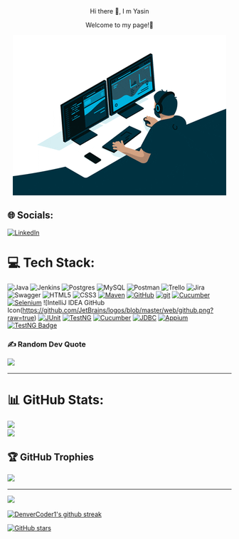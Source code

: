 <div align="center">
 Hi there 👋, I m Yasin


Welcome to my page!🎉


<img src="https://github.com/yasinaktepe/yasinaktepe/blob/main/68747470733a2f2f6d656469612e67697068792e636f6d2f6d656469612f645765734263544c61766b5a754733354d492f67697068792e676966%20(1).gif" width="auto">
</div>

<!--
**yasinaktepe/yasinaktepe** is a ✨ _special_ ✨ repository because its `README.md` (this file) appears on your GitHub profile.

Here are some ideas to get you started:

- 🔭 I am a Software Development Engineer in Test Candidate from Turkey.
- 🌱 I’m currently working on Information Technology.
- 👯 I’m currently learning testing tools and exploring technical content writing.
- 🤔 I’m looking for help with ...
- 💬 Ask me about ...
- 📫 How to reach me: ...
- 😄 Pronouns: ...
- ⚡ Fun fact: ...
-->

## 🌐 Socials:
[![LinkedIn](https://img.shields.io/badge/LinkedIn-%230077B5.svg?logo=linkedin&logoColor=white)](https://linkedin.com/in/yasin-aktepe-qa) 

# 💻 Tech Stack:
![Java](https://img.shields.io/badge/java-%23ED8B00.svg?style=for-the-badge&logo=java&logoColor=white) ![Jenkins](https://img.shields.io/badge/jenkins-%232C5263.svg?style=for-the-badge&logo=jenkins&logoColor=white) ![Postgres](https://img.shields.io/badge/postgres-%23316192.svg?style=for-the-badge&logo=postgresql&logoColor=white) ![MySQL](https://img.shields.io/badge/mysql-%2300f.svg?style=for-the-badge&logo=mysql&logoColor=white) ![Postman](https://img.shields.io/badge/Postman-FF6C37?style=for-the-badge&logo=postman&logoColor=white) ![Trello](https://img.shields.io/badge/Trello-%23026AA7.svg?style=for-the-badge&logo=Trello&logoColor=white) ![Jira](https://img.shields.io/badge/jira-%230A0FFF.svg?style=for-the-badge&logo=jira&logoColor=white) ![Swagger](https://img.shields.io/badge/-Swagger-%23Clojure?style=for-the-badge&logo=swagger&logoColor=white) ![HTML5](https://img.shields.io/badge/html5-%23E34F26.svg?style=for-the-badge&logo=html5&logoColor=white) ![CSS3](https://img.shields.io/badge/css3-%231572B6.svg?style=for-the-badge&logo=css3&logoColor=white) [![Maven](https://badgen.net/badge/icon/maven?icon=maven&label)](https://https://maven.apache.org/) [![GitHub](https://img.shields.io/badge/--181717?logo=github&logoColor=ffffff)](https://github.com/) [![git](https://img.shields.io/badge/--F05032?logo=git&logoColor=ffffff)](http://git-scm.com/) [![Cucumber](https://img.shields.io/badge/-Cucumber-%23222222?logo=Cucumber&logoColor=green&style=flat-square)](https://cucumber.io/) [![Selenium](https://img.shields.io/badge/-Selenium-%23green?logo=Selenium&logoColor=white&style=flat-square)](https://www.selenium.dev/) ![IntelliJ IDEA GitHub Icon(https://github.com/JetBrains/logos/blob/master/web/github.png?raw=true) [![JUnit](https://img.shields.io/badge/-JUnit-%23000?logo=JUnit&logoColor=white&style=flat-square)](https://junit.org/junit5/) [![TestNG](https://img.shields.io/badge/-TestNG-%23yellow?logo=TestNG&logoColor=white&style=flat-square)](https://testng.org/) [![Cucumber](https://img.shields.io/badge/-Cucumber-%23black?logo=Cucumber&logoColor=white&style=flat-square)](https://cucumber.io/) [![JDBC](https://img.shields.io/badge/-JDBC-%23orange?logo=Java&logoColor=white&style=flat-square)](https://docs.oracle.com/javase/tutorial/jdbc/index.html) [![Appium](https://img.shields.io/badge/-Appium-%23a464c4?logo=Appium&logoColor=white&style=flat-square)](https://appium.io/) [![TestNG Badge](https://img.shields.io/badge/-TestNG-green?style=flat-square&logo=testng&logoColor=white&link=link)](link)



### ✍️ Random Dev Quote
![](https://quotes-github-readme.vercel.app/api?type=horizontal&theme=tokyonight)

---


# 📊 GitHub Stats:
![](https://github-readme-stats.vercel.app/api?username=yasinaktepe&theme=dark&hide_border=false&include_all_commits=false&count_private=false)<br/> ![](https://github-readme-streak-stats.herokuapp.com/?user=yasinaktepe&theme=dark&hide_border=false)<br/>


## 🏆 GitHub Trophies
![](https://github-profile-trophy.vercel.app/?username=yasinaktepe&theme=nord&no-frame=true&no-bg=false&margin-w=4)

---
[![](https://visitcount.itsvg.in/api?id=yasinaktepe&icon=0&color=0)](https://visitcount.itsvg.in)

<!-- Proudly created with GPRM ( https://gprm.itsvg.in ) -->









[![DenverCoder1's github streak](https://github-readme-streak-stats.herokuapp.com/?user=Naereen&theme=blue-green)](https://github.com/DenverCoder1/github-readme-streak-stats)


[![GitHub stars](https://img.shields.io/github/stars/Naereen/StrapDown.js.svg?style=social&label=Star&maxAge=2592000)](https://GitHub.com/Naereen/StrapDown.js/stargazers/)
